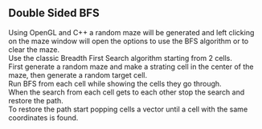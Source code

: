 ## Double Sided BFS
Using OpenGL and C++ a random maze will be generated and left clicking on the maze window will open the options to use the BFS algorithm or to clear the maze.  
Use the classic Breadth First Search algorithm starting from 2 cells.  
First generate a random maze and make a strating cell in the center of the maze, then generate a random target cell.  
Run BFS from each cell while showing the cells they go through.  
When the search from each cell gets to each other stop the search and restore the path.  
To restore the path start popping cells a vector until a cell with the same coordinates is found.

